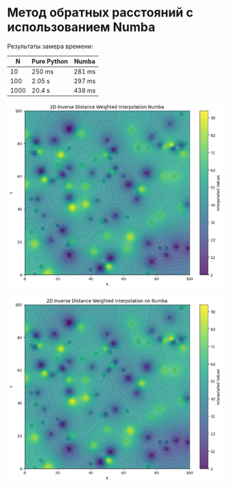 # Метод обратных расстояний с использованием Numba
 Результаты замера времени:
 
| N | Pure Python | Numba |
| - | - | - |
| 10 | 250 ms | 281 ms |
| 100 | 2.05 s | 297 ms |
| 1000 | 20.4 s | 438 ms |

![numba](numba.png)

![no_numba](no_numba.png)